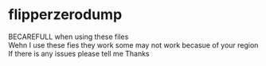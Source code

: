 # flipperzerodump
BECAREFULL when using these files                
Wehn I use these fies they work
some may not work becasue of your region
If there is any issues please tell me
Thanks
